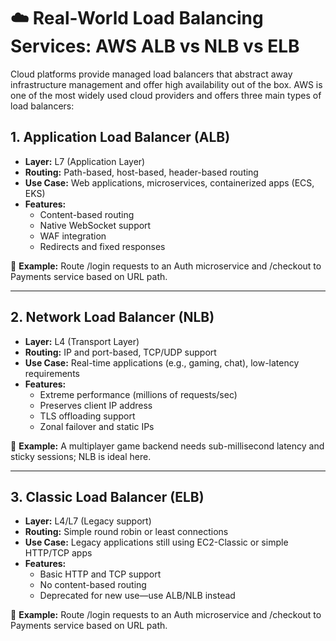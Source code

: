 # ☁️ Real-World Load Balancing Services: AWS ALB vs NLB vs ELB

Cloud platforms provide managed load balancers that abstract away infrastructure management and offer high availability out of the box. AWS is one of the most widely used cloud providers and offers three main types of load balancers:

## 1. Application Load Balancer (ALB)

- <strong>Layer:</strong> L7 (Application Layer)
- <strong>Routing:</strong> Path-based, host-based, header-based routing
- <strong>Use Case:</strong> Web applications, microservices, containerized apps (ECS, EKS)
- <strong>Features:</strong>
  - Content-based routing
  - Native WebSocket support
  - WAF integration
  - Redirects and fixed responses

🎯 <strong>Example:</strong> Route /login requests to an Auth microservice and /checkout to Payments service based on URL path.

---

## 2. Network Load Balancer (NLB)

- <strong>Layer:</strong> L4 (Transport Layer)
- <strong>Routing:</strong> IP and port-based, TCP/UDP support
- <strong>Use Case:</strong> Real-time applications (e.g., gaming, chat), low-latency requirements
- <strong>Features:</strong>
  - Extreme performance (millions of requests/sec)
  - Preserves client IP address
  - TLS offloading support
  - Zonal failover and static IPs

🎯 <strong>Example:</strong> A multiplayer game backend needs sub-millisecond latency and sticky sessions; NLB is ideal here.

---

## 3. Classic Load Balancer (ELB)

- <strong>Layer:</strong> L4/L7 (Legacy support)
- <strong>Routing:</strong> Simple round robin or least connections
- <strong>Use Case:</strong> Legacy applications still using EC2-Classic or simple HTTP/TCP apps
- <strong>Features:</strong>
  - Basic HTTP and TCP support
  - No content-based routing
  - Deprecated for new use—use ALB/NLB instead

🎯 <strong>Example:</strong> Route /login requests to an Auth microservice and /checkout to Payments service based on URL path.
